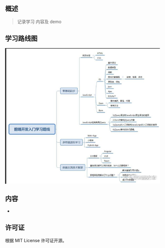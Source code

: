 ## 概述

> 记录学习 内容及 demo

## 学习路线图

![dear](_images/view.jpg)




## 内容

- 


## 许可证

根据 MIT License 许可证开源。
